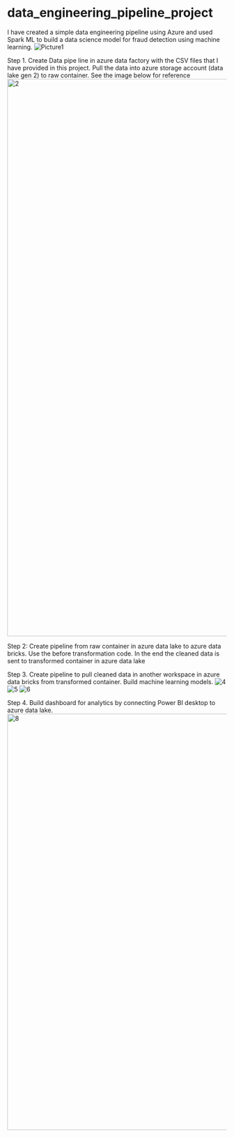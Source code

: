 # data_engineering_pipeline_project
I have created a simple data engineering pipeline using Azure and used Spark ML to build a data science model for fraud detection using machine learning.
![Picture1](https://github.com/hiteshg1318/data_engineering_pipeline_project/assets/68686869/9cfc6bbb-8429-4a3c-96c7-ae0ab52e4eff)


Step 1. Create Data pipe line in azure data factory with the CSV files that I have provided in this project. Pull the data into azure storage account (data lake gen 2) to raw container. See the image below for reference
<img width="1280" alt="2" src="https://github.com/hiteshg1318/data_engineering_pipeline_project/assets/68686869/4cac41a4-2f40-4127-9967-6b2bf2c9c439">

Step 2: Create pipeline from raw container in azure data lake to azure data bricks. Use the before transformation code. In the end the cleaned data is sent to transformed container in azure data lake

Step 3. Create pipeline to pull cleaned data in another workspace in azure data bricks from transformed container. Build machine learning models.
![4](https://github.com/hiteshg1318/data_engineering_pipeline_project/assets/68686869/7c590c63-2f7e-4ab5-af41-8263264b3d6f)
![5](https://github.com/hiteshg1318/data_engineering_pipeline_project/assets/68686869/c7782eb4-1daf-43fe-897e-c14ca600804d)
![6](https://github.com/hiteshg1318/data_engineering_pipeline_project/assets/68686869/cf9a968d-639d-4e14-ab2b-8bc3cde61a25)


Step 4. Build dashboard for analytics by connecting Power BI desktop to azure data lake.
<img width="956" alt="8" src="https://github.com/hiteshg1318/data_engineering_pipeline_project/assets/68686869/9a8c4de3-092c-4ae1-84bd-70d42eca8edc">

